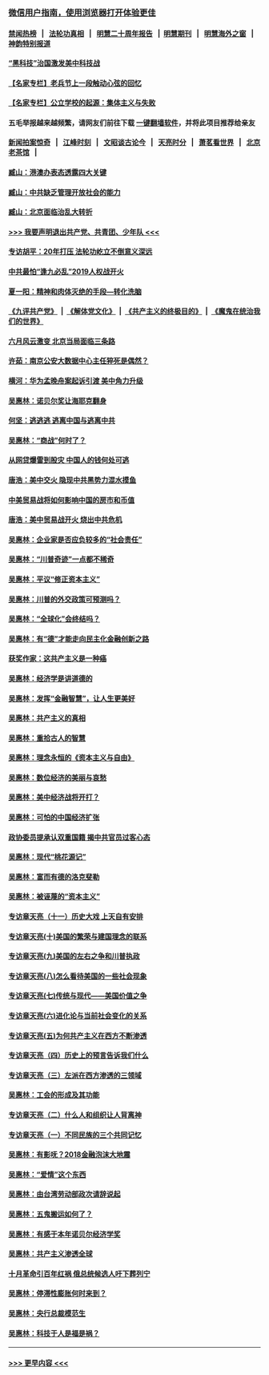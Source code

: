### [微信用户指南，使用浏览器打开体验更佳](https://github.com/gfw-breaker/banned-news1/blob/master/indexes/wechat-guide.md?t=0)
#### [禁闻热榜](热点新闻.md?t=0)  &nbsp;&nbsp;|&nbsp;&nbsp; [法轮功真相](https://github.com/gfw-breaker/truth/blob/master/README.md?t=0) &nbsp;&nbsp;|&nbsp;&nbsp; [明慧二十周年报告](https://github.com/gfw-breaker/mh-reports/blob/master/README.md?t=0) &nbsp;&nbsp;|&nbsp;&nbsp;[明慧期刊](https://github.com/gfw-breaker/mh-qikan) &nbsp;&nbsp;|&nbsp;&nbsp; [明慧海外之窗](https://github.com/gfw-breaker/mh-news/blob/master/README.md?t=0) &nbsp;&nbsp;|&nbsp;&nbsp; [神韵特别报道](https://github.com/gfw-breaker/mh-news/blob/master/shenyun.md?t=0)
#### [“黑科技”治国激发美中科技战](../pages/nsc423/n11638056.md?t=02060144) 
#### [【名家专栏】老兵节上一段触动心弦的回忆](../pages/nsc423/n11646016.md?t=02060144) 
#### [【名家专栏】公立学校的起源：集体主义与失败](../pages/nsc423/n11601833.md?t=02060144) 
#### 五毛举报越来越频繁，请网友们前往下载 [一键翻墙软件](https://github.com/gfw-breaker/ssr-accounts)，并将此项目推荐给亲友
#### [新闻拍案惊奇](https://github.com/gfw-breaker/banned-news1/blob/master/pages/link4.md) &nbsp;&nbsp;|&nbsp;&nbsp; [江峰时刻](https://github.com/gfw-breaker/banned-news1/blob/master/pages/link4.md) &nbsp;&nbsp;|&nbsp;&nbsp; [文昭谈古论今](https://github.com/gfw-breaker/banned-news1/blob/master/pages/link4.md) &nbsp;&nbsp;|&nbsp;&nbsp; [天亮时分](https://github.com/gfw-breaker/banned-news1/blob/master/pages/link4.md) &nbsp;&nbsp;|&nbsp;&nbsp; [萧茗看世界](https://github.com/gfw-breaker/banned-news1/blob/master/pages/link4.md) &nbsp;&nbsp;|&nbsp;&nbsp; [北京老茶馆](https://github.com/gfw-breaker/banned-news1/blob/master/pages/link4.md) &nbsp;&nbsp;|&nbsp;&nbsp; 
#### [臧山：港澳办表态透露四大关键](../pages/nsc423/n11421628.md?t=02060144) 
#### [臧山：中共缺乏管理开放社会的能力](../pages/nsc423/n11407457.md?t=02060144) 
#### [臧山：北京面临治乱大转折](../pages/nsc423/n11406895.md?t=02060144) 
#### [>>> 我要声明退出共产党、共青团、少年队 <<<](https://github.com/begood0513/goodnews/blob/master/quit/letter.md) 
#### [专访胡平：20年打压 法轮功屹立不倒意义深远](../pages/nsc423/n11398800.md?t=02060144) 
#### [中共最怕“逢九必乱”2019人权战开火](../pages/nsc423/n11385248.md?t=02060144) 
#### [夏一阳：精神和肉体灭绝的手段—转化洗脑](../pages/nsc423/n11368250.md?t=02060144) 
#### [《九评共产党》](https://github.com/begood0513/9ping.md/blob/master/README.md) &nbsp;|&nbsp; [《解体党文化》](../../../../jtdwh.md/blob/master/README.md)  &nbsp;|&nbsp; [《共产主义的终极目的》](../../../../gczydzjmd.md/blob/master/README.md) &nbsp;|&nbsp; [《魔鬼在统治我们的世界》](../../../../mgztzwmdsj.md/blob/master/README.md) 
#### [六月风云激变 北京当局面临三条路](../pages/nsc423/n11313668.md?t=02060144) 
#### [许茹：南京公安大数据中心主任猝死是偶然？](../pages/nsc423/n11064744.md?t=02060144) 
#### [横河：华为孟晚舟案起诉引渡 美中角力升级](../pages/nsc423/n11027230.md?t=02060144) 
#### [吴惠林：诺贝尔奖让海耶克翻身](../pages/nsc423/n10890049.md?t=02060144) 
#### [何坚：逃逃逃 逃离中国与逃离中共](../pages/nsc423/n10592891.md?t=02060144) 
#### [吴惠林：“商战”何时了？](../pages/nsc423/n10573558.md?t=02060144) 
#### [从网贷爆雷到股灾 中国人的钱何处可逃](../pages/nsc423/n10572800.md?t=02060144) 
#### [唐浩：美中交火 隐现中共黑势力混水摸鱼](../pages/nsc423/n10544040.md?t=02060144) 
#### [中美贸易战将如何影响中国的房市和币值](../pages/nsc423/n10543697.md?t=02060144) 
#### [唐浩：美中贸易战开火 烧出中共危机](../pages/nsc423/n10540126.md?t=02060144) 
#### [吴惠林：企业家是否应负较多的“社会责任”](../pages/nsc423/n10535022.md?t=02060144) 
#### [吴惠林：“川普奇迹”一点都不稀奇](../pages/nsc423/n10512808.md?t=02060144) 
#### [吴惠林：平议“修正资本主义”](../pages/nsc423/n10495724.md?t=02060144) 
#### [吴惠林：川普的外交政策可预测吗？](../pages/nsc423/n10462387.md?t=02060144) 
#### [吴惠林：“全球化”会终结吗？](../pages/nsc423/n10452838.md?t=02060144) 
#### [吴惠林：有“德”才能走向民主化金融创新之路](../pages/nsc423/n10432292.md?t=02060144) 
#### [获奖作家：这共产主义是一种癌](../pages/nsc423/n10431541.md?t=02060144) 
#### [吴惠林：经济学是讲道德的](../pages/nsc423/n10398014.md?t=02060144) 
#### [吴惠林：发挥“金融智慧”，让人生更美好](../pages/nsc423/n10375019.md?t=02060144) 
#### [吴惠林：共产主义的真相](../pages/nsc423/n10351394.md?t=02060144) 
#### [吴惠林：重拾古人的智慧](../pages/nsc423/n10337691.md?t=02060144) 
#### [吴惠林：理念永恒的《资本主义与自由》](../pages/nsc423/n10316274.md?t=02060144) 
#### [吴惠林：数位经济的美丽与哀愁](../pages/nsc423/n10292946.md?t=02060144) 
#### [吴惠林：美中经济战将开打？](../pages/nsc423/n10258825.md?t=02060144) 
#### [吴惠林：可怕的中国经济扩张](../pages/nsc423/n10219147.md?t=02060144) 
#### [政协委员提承认双重国籍 揭中共官员过客心态](../pages/nsc423/n10208809.md?t=02060144) 
#### [吴惠林：现代“桃花源记”](../pages/nsc423/n10185234.md?t=02060144) 
#### [吴惠林：富而有德的洛克斐勒](../pages/nsc423/n10142264.md?t=02060144) 
#### [吴惠林：被诬蔑的“资本主义”](../pages/nsc423/n10124816.md?t=02060144) 
#### [专访章天亮（十一）历史大戏 上天自有安排](../pages/nsc423/n10094905.md?t=02060144) 
#### [专访章天亮(十)美国的繁荣与建国理念的联系](../pages/nsc423/n10094899.md?t=02060144) 
#### [专访章天亮(九)美国的左右之争和川普执政](../pages/nsc423/n10094889.md?t=02060144) 
#### [专访章天亮(八)怎么看待美国的一些社会现象](../pages/nsc423/n10094857.md?t=02060144) 
#### [专访章天亮(七)传统与现代——美国价值之争](../pages/nsc423/n10093140.md?t=02060144) 
#### [专访章天亮(六)进化论与当前社会变化的关系](../pages/nsc423/n10092036.md?t=02060144) 
#### [专访章天亮(五)为何共产主义在西方不断渗透](../pages/nsc423/n10083620.md?t=02060144) 
#### [专访章天亮（四）历史上的预言告诉我们什么](../pages/nsc423/n10083606.md?t=02060144) 
#### [专访章天亮（三）左派在西方渗透的三领域](../pages/nsc423/n10081115.md?t=02060144) 
#### [吴惠林：工会的形成及其功能](../pages/nsc423/n10080633.md?t=02060144) 
#### [专访章天亮（二）什么人和组织让人背离神](../pages/nsc423/n10076637.md?t=02060144) 
#### [专访章天亮（一）不同民族的三个共同记忆](../pages/nsc423/n10074188.md?t=02060144) 
#### [吴惠林：有影呒？2018金融泡沫大地震](../pages/nsc423/n10040534.md?t=02060144) 
#### [吴惠林：“爱情”这个东西](../pages/nsc423/n10019423.md?t=02060144) 
#### [吴惠林：由台湾劳动部政次请辞说起](../pages/nsc423/n9979679.md?t=02060144) 
#### [吴惠林：五鬼搬运如何了？](../pages/nsc423/n9925338.md?t=02060144) 
#### [吴惠林：有感于本年诺贝尔经济学奖](../pages/nsc423/n9871883.md?t=02060144) 
#### [吴惠林：共产主义渗透全球](../pages/nsc423/n9812748.md?t=02060144) 
#### [十月革命引百年红祸 俄总统候选人吁下葬列宁](../pages/nsc423/n9810182.md?t=02060144) 
#### [吴惠林：停滞性膨胀何时来到？](../pages/nsc423/n9764136.md?t=02060144) 
#### [吴惠林：央行总裁模范生](../pages/nsc423/n9728134.md?t=02060144) 
#### [吴惠林：科技于人是福是祸？](../pages/nsc423/n9672982.md?t=02060144) 

----
#### [ >>> 更早内容 <<< ](../indexes/nsc423-earlier.md)
